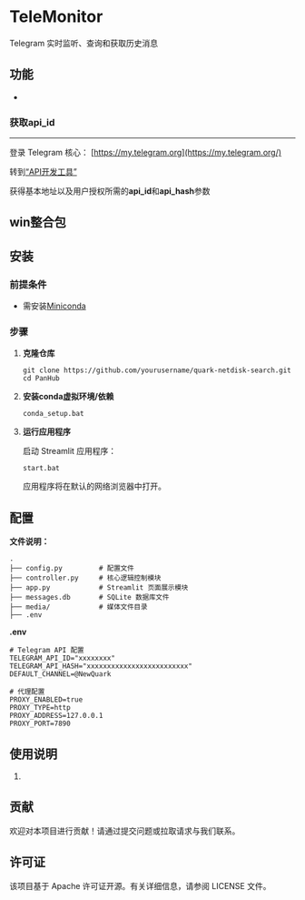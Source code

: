 # TeleMonitor
Telegram 实时监听、查询和获取历史消息



##  功能

- 

### 获取api_id

----

登录 Telegram 核心： [https://my.telegram.org](https://my.telegram.org/)

转到[“API开发工具”](https://my.telegram.org/apps)

获得基本地址以及用户授权所需的**api_id**和**api_hash**参数

## win整合包







## 安装

### 前提条件

- 需安装[Miniconda](https://repo.anaconda.com/miniconda/Miniconda3-latest-Windows-x86_64.exe)

  

### 步骤

1. **克隆仓库**

   ```
   git clone https://github.com/yourusername/quark-netdisk-search.git
   cd PanHub
   ```

2. **安装conda虚拟环境/依赖**

   ```
   conda_setup.bat
   ```

3. **运行应用程序**

   启动 Streamlit 应用程序：

   ```
   start.bat
   ```

   应用程序将在默认的网络浏览器中打开。

## 配置

**文件说明：**

```
.
├── config.py         # 配置文件
├── controller.py     # 核心逻辑控制模块
├── app.py            # Streamlit 页面展示模块
├── messages.db       # SQLite 数据库文件
├── media/            # 媒体文件目录
├── .env

```

**.env**

```
# Telegram API 配置
TELEGRAM_API_ID="xxxxxxxx"
TELEGRAM_API_HASH="xxxxxxxxxxxxxxxxxxxxxxxxx"
DEFAULT_CHANNEL=@NewQuark

# 代理配置
PROXY_ENABLED=true
PROXY_TYPE=http
PROXY_ADDRESS=127.0.0.1
PROXY_PORT=7890
```



## 使用说明

1. 

   

## 贡献

欢迎对本项目进行贡献！请通过提交问题或拉取请求与我们联系。

## 许可证

该项目基于 Apache 许可证开源。有关详细信息，请参阅 LICENSE 文件。
